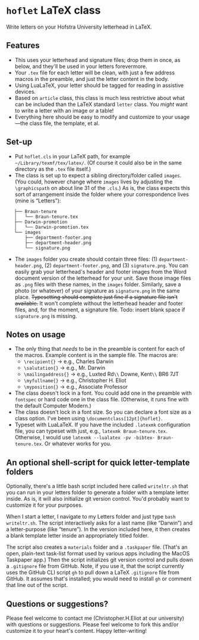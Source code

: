 # `hoflet` LaTeX class

Write letters on your Hofstra University letterhead in LaTeX.

## Features

  * This uses your letterhead and signature files; drop them in once, as below, and they'll be used in your letters forevermore.
  * Your `.tex` file for each letter will be clean, with just a few address macros in the preamble, and just the letter content in the body.
  * Using LuaLaTeX, your letter should be tagged for reading in assistive devices.
  * Based on `article` class, this class is much less restrictive about what can be included than the LaTeX standard `letter` class. You *might* want to write a letter with an image or a table!
 * Everything here should be easy to modify and customize to your usage—the class file, the template, et al. 
  
## Set-up
 
  * Put `hoflet.cls` in your LaTeX path, for example `~/Library/texmf/tex/latex/`. (Of course it could also be in the same directory as the `.tex` file itself.)
  * The class is set up to expect a sibling directory/folder called `images`. (You could, however change where `images` lives by adjusting the `\graphicspath` on about line 31 of the `.cls`.) As is, the class expects this sort of arrangement inside the folder where your correspondence lives (mine is “Letters”): 
```
   ├── Braun-tenure
   │   └── Braun-tenure.tex
   ├── Darwin-promotion
   │   └── Darwin-promotion.tex
   └── images
	   ├── department-footer.png
	   ├── department-header.png
	   └── signature.png
```
  * The `images` folder you create should contain three files:  (1) `department-header.png`, (2) `department-footer.png`, and (3) `signature.png`. You can easily grab your letterhead's header and footer images from the Word document version of the letterhead for your unit. Save those image files as `.png` files with these names, in the `images` folder. Similarly, save a photo (or whatever) of your signature as `signature.png` in the same place. ~~Typesetting should complete just fine if a signature file isn't available.~~ It won't complete without the letterhead header and footer files, and, for the moment, a signature file. Todo: insert blank space if `signature.png` is missing.

## Notes on usage

  * The only thing that *needs* to be in the preamble is content for each of the macros. Example content is in the sample file. The macros are:
    * `\recipient{}` → e.g., Charles Darwin
    * `\salutation{}` → e.g., Mr. Darwin 
    * `\mailingaddress{}` → e.g., Luxted Rd`\\` Downe, Kent`\\` BR6 7JT
    * `\myfullname{}` → e.g., Christopher H. Eliot
    * `\myposition{}` → e.g., Associate Professor
  * The class doesn't lock in a font. You could add one in the preamble with `fontspec` or hard code one in the class file. (Otherwise, it runs fine with the default Computer Modern.)
  * The class doesn't lock in a font size. So you can declare a font size as a class option. I've been using `\documentclass[12pt]{hoflet}`.
  * Typeset with LuaLaTeX. If you have the included `.latexmk` configuration file, you can typeset with just, e.g., `latexmk Braun-tenure.tex`. Otherwise, I would use `latexmk --lualatex -pv -bibtex- Braun-tenure.tex`. Or whatever works for you.
 
 ## An optional shell-script for quick letter-template folders
 
 Optionally, there's a little bash script included here called `writeltr.sh` that you can run in your letters folder to generate a folder with a template letter inside. As is, it will also initialize git version control. You'd probably want to customize it for your purposes.
 
 When I start a letter, I navigate to my Letters folder and just type `bash writeltr.sh`. The script interactively asks for a last name (like “Darwin”) and a letter-purpose (like “tenure”). In the version included here, it then creates a blank template letter inside an appropriately titled folder.
 
 The script also creates a `materials` folder and a `.taskpaper` file. (That's an open, plain-text task-list format used by various apps including the MacOS Taskpaper app.) Then the script initializes git version control and pulls down a `.gitignore` file from GitHub. Note, if you use it, that the script currently uses the GitHub CLI script `gh` to pull down a LaTeX `.gitignore` file from GitHub. It assumes that's installed; you would need to install `gh` or comment that line out of the script.
 
 ## Questions or suggestions?
 
 Please feel welcome to contact me (Christopher.H.Eliot at our university) with questions or suggestions. Please feel welcome to fork this and/or customize it to your heart's content. Happy letter-writing!
